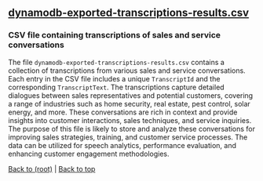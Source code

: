 ## [dynamodb-exported-transcriptions-results.csv](dynamodb-exported-transcriptions-results.csv)

### CSV file containing transcriptions of sales and service conversations

The file `dynamodb-exported-transcriptions-results.csv` contains a collection of transcriptions from various sales and service conversations. Each entry in the CSV file includes a unique `TranscriptId` and the corresponding `TranscriptText`. The transcriptions capture detailed dialogues between sales representatives and potential customers, covering a range of industries such as home security, real estate, pest control, solar energy, and more. These conversations are rich in context and provide insights into customer interactions, sales techniques, and service inquiries. The purpose of this file is likely to store and analyze these conversations for improving sales strategies, training, and customer service processes. The data can be utilized for speech analytics, performance evaluation, and enhancing customer engagement methodologies.

[Back to (root)](#root) | [Back to top](#table-of-contents)
